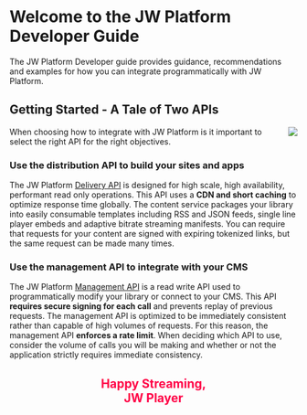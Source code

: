 # Welcome to the JW Platform Developer Guide

The JW Platform Developer guide provides guidance, recommendations and examples for how you can integrate programmatically with JW Platform.

## Getting Started - A Tale of Two APIs
<img align="right" src=/images/JWPlatformDiagram.png>

When choosing how to integrate with JW Platform is it important to select the right API for the right objectives.


### Use the distribution API to build your sites and apps

The JW Platform [Delivery API](/delivery-api/index.md) is designed for high scale, high availability, performant read only operations. This API uses a **CDN and short caching** to optimize response time globally. The content service packages your library into easily consumable templates including RSS and JSON feeds, single line player embeds and adaptive bitrate streaming manifests. You can require that requests for your content are signed with expiring tokenized links, but the same request can be made many times.

### Use the management API to integrate with your CMS

The JW Platform [Management API](/management-api/index.md) is a read write API used to programmatically modify your library or connect to your CMS. This API **requires secure signing for each call** and prevents replay of previous requests. The management API is optimized to be immediately consistent rather than capable of high volumes of requests. For this reason, the management API **enforces a rate limit**. When deciding which API to use, consider the volume of calls you will be making and whether or not the application strictly requires immediate consistency.


<h2 align="center" style="color:#FF0046">
Happy Streaming,<BR>
JW Player
</h2>
